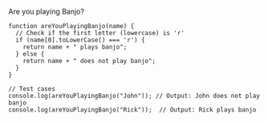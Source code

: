 Are you playing Banjo?

    function areYouPlayingBanjo(name) {
      // Check if the first letter (lowercase) is 'r'
      if (name[0].toLowerCase() === 'r') {
        return name + " plays banjo";
      } else {
        return name + " does not play banjo";
      }
    }
    
    // Test cases
    console.log(areYouPlayingBanjo("John")); // Output: John does not play banjo
    console.log(areYouPlayingBanjo("Rick"));  // Output: Rick plays banjo
